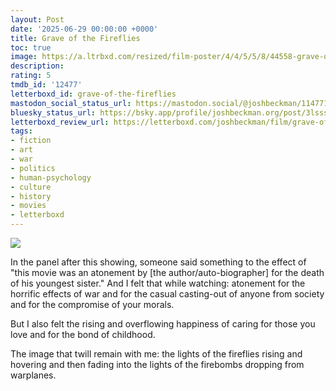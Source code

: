 ```yaml
---
layout: Post
date: '2025-06-29 00:00:00 +0000'
title: Grave of the Fireflies
toc: true
image: https://a.ltrbxd.com/resized/film-poster/4/4/5/5/8/44558-grave-of-the-fireflies-0-600-0-900-crop.jpg?v=0c61fd55f0
description:
rating: 5
tmdb_id: '12477'
letterboxd_id: grave-of-the-fireflies
mastodon_social_status_url: https://mastodon.social/@joshbeckman/114771424979274143
bluesky_status_url: https://bsky.app/profile/joshbeckman.org/post/3lsss3o52nk2v
letterboxd_review_url: https://letterboxd.com/joshbeckman/film/grave-of-the-fireflies/
tags:
- fiction
- art
- war
- politics
- human-psychology
- culture
- history
- movies
- letterboxd
---
```


 <p><img src="https://a.ltrbxd.com/resized/film-poster/4/4/5/5/8/44558-grave-of-the-fireflies-0-600-0-900-crop.jpg?v=0c61fd55f0"/></p> <p>In the panel after this showing, someone said something to the effect of "this movie was an atonement by [the author/auto-biographer] for the death of his youngest sister." And I felt that while watching: atonement for the horrific effects of war and for the casual casting-out of anyone from society and for the compromise of your morals.</p><p>But I also felt the rising and overflowing happiness of caring for those you love and for the bond of childhood.</p><p>The image that twill remain with me: the lights of the fireflies rising and hovering and then fading into the lights of the firebombs dropping from warplanes.</p> 
